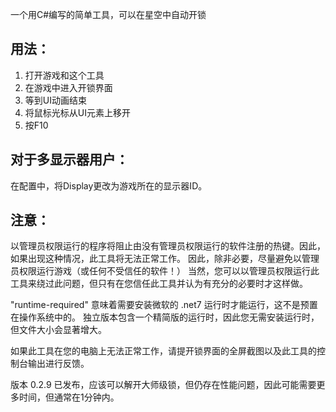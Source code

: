 一个用C#编写的简单工具，可以在星空中自动开锁
## 用法：
1. 打开游戏和这个工具
2. 在游戏中进入开锁界面
3. 等到UI动画结束
4. 将鼠标光标从UI元素上移开
5. 按F10

## 对于多显示器用户：
在配置中，将Display更改为游戏所在的显示器ID。

## 注意：
以管理员权限运行的程序将阻止由没有管理员权限运行的软件注册的热键。因此，如果出现这种情况，此工具将无法正常工作。
因此，除非必要，尽量避免以管理员权限运行游戏（或任何不受信任的软件！）
当然，您可以以管理员权限运行此工具来绕过此问题，但只有在您信任此工具并认为有充分的必要时才这样做。

"runtime-required" 意味着需要安装微软的 .net7 运行时才能运行，这不是预置在操作系统中的。
独立版本包含一个精简版的运行时，因此您无需安装运行时，但文件大小会显著增大。

如果此工具在您的电脑上无法正常工作，请提开锁界面的全屏截图以及此工具的控制台输出进行反馈。

版本 0.2.9 已发布，应该可以解开大师级锁，但仍存在性能问题，因此可能需要更多时间，但通常在1分钟内。
